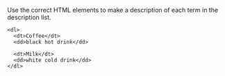 Use the correct HTML elements to make a description of each term in the description list.

    <dl>
      <dt>Coffee</dt>
      <dd>black hot drink</dd>
    
      <dt>Milk</dt>
      <dd>white cold drink</dd>
    </dl>
